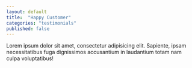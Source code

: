```yaml
---
layout: default
title:  "Happy Customer"
categories: "testimonials"
published: false
---
```


Lorem ipsum dolor sit amet, consectetur adipisicing elit. Sapiente, ipsam necessitatibus fuga dignissimos accusantium in laudantium totam nam culpa voluptatibus!